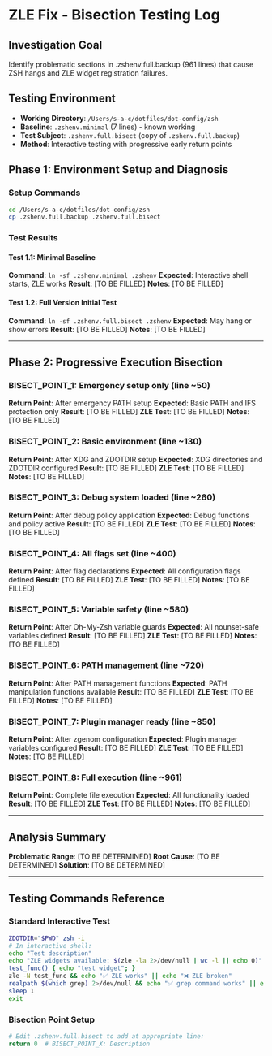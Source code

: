 # ZLE Fix - Bisection Testing Log

## Investigation Goal
Identify problematic sections in .zshenv.full.backup (961 lines) that cause ZSH hangs and ZLE widget registration failures.

## Testing Environment
- **Working Directory**: `/Users/s-a-c/dotfiles/dot-config/zsh`
- **Baseline**: `.zshenv.minimal` (7 lines) - known working
- **Test Subject**: `.zshenv.full.bisect` (copy of `.zshenv.full.backup`)
- **Method**: Interactive testing with progressive early return points

## Phase 1: Environment Setup and Diagnosis

### Setup Commands
```bash
cd /Users/s-a-c/dotfiles/dot-config/zsh
cp .zshenv.full.backup .zshenv.full.bisect
```

### Test Results

#### Test 1.1: Minimal Baseline
**Command**: `ln -sf .zshenv.minimal .zshenv`
**Expected**: Interactive shell starts, ZLE works
**Result**: [TO BE FILLED]
**Notes**: [TO BE FILLED]

#### Test 1.2: Full Version Initial Test  
**Command**: `ln -sf .zshenv.full.bisect .zshenv`
**Expected**: May hang or show errors
**Result**: [TO BE FILLED]
**Notes**: [TO BE FILLED]

---

## Phase 2: Progressive Execution Bisection

### BISECT_POINT_1: Emergency setup only (line ~50)
**Return Point**: After emergency PATH setup
**Expected**: Basic PATH and IFS protection only
**Result**: [TO BE FILLED]
**ZLE Test**: [TO BE FILLED]
**Notes**: [TO BE FILLED]

### BISECT_POINT_2: Basic environment (line ~130)
**Return Point**: After XDG and ZDOTDIR setup
**Expected**: XDG directories and ZDOTDIR configured
**Result**: [TO BE FILLED]
**ZLE Test**: [TO BE FILLED]
**Notes**: [TO BE FILLED]

### BISECT_POINT_3: Debug system loaded (line ~260)
**Return Point**: After debug policy application
**Expected**: Debug functions and policy active
**Result**: [TO BE FILLED]
**ZLE Test**: [TO BE FILLED]
**Notes**: [TO BE FILLED]

### BISECT_POINT_4: All flags set (line ~400)
**Return Point**: After flag declarations
**Expected**: All configuration flags defined
**Result**: [TO BE FILLED]
**ZLE Test**: [TO BE FILLED]
**Notes**: [TO BE FILLED]

### BISECT_POINT_5: Variable safety (line ~580)
**Return Point**: After Oh-My-Zsh variable guards
**Expected**: All nounset-safe variables defined
**Result**: [TO BE FILLED]
**ZLE Test**: [TO BE FILLED]
**Notes**: [TO BE FILLED]

### BISECT_POINT_6: PATH management (line ~720)
**Return Point**: After PATH management functions
**Expected**: PATH manipulation functions available
**Result**: [TO BE FILLED]
**ZLE Test**: [TO BE FILLED]
**Notes**: [TO BE FILLED]

### BISECT_POINT_7: Plugin manager ready (line ~850)
**Return Point**: After zgenom configuration
**Expected**: Plugin manager variables configured
**Result**: [TO BE FILLED]
**ZLE Test**: [TO BE FILLED]
**Notes**: [TO BE FILLED]

### BISECT_POINT_8: Full execution (line ~961)
**Return Point**: Complete file execution
**Expected**: All functionality loaded
**Result**: [TO BE FILLED]
**ZLE Test**: [TO BE FILLED]
**Notes**: [TO BE FILLED]

---

## Analysis Summary
**Problematic Range**: [TO BE DETERMINED]
**Root Cause**: [TO BE DETERMINED]
**Solution**: [TO BE DETERMINED]

---

## Testing Commands Reference

### Standard Interactive Test
```bash
ZDOTDIR="$PWD" zsh -i
# In interactive shell:
echo "Test description"
echo "ZLE widgets available: $(zle -la 2>/dev/null | wc -l || echo 0)"
test_func() { echo "test widget"; }
zle -N test_func && echo "✅ ZLE works" || echo "❌ ZLE broken"
realpath $(which grep) 2>/dev/null && echo "✅ grep command works" || echo "❌ grep command issue"
sleep 1
exit
```

### Bisection Point Setup
```bash
# Edit .zshenv.full.bisect to add at appropriate line:
return 0  # BISECT_POINT_X: Description
```
